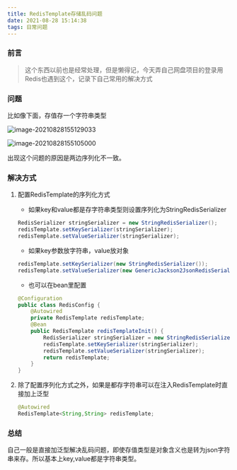 ```yaml
---
title: RedisTemplate存储乱码问题
date: 2021-08-28 15:14:38
tags: 日常问题
---
```


### 前言

> 这个东西以前也是经常处理，但是懒得记，今天弄自己网盘项目的登录用Redis也遇到这个，记录下自己常用的解决方式

### 问题

比如像下面，存值存一个字符串类型

![image-20210828155129033](https://gitee-imagehost.oss-cn-beijing.aliyuncs.com/image_host/image-20210828155129033.png)

![image-20210828155105000](https://gitee-imagehost.oss-cn-beijing.aliyuncs.com/image_host/image-20210828155105000.png)

出现这个问题的原因是两边序列化不一致。



### 解决方式

1. 配置RedisTemplate的序列化方式

   * 如果key和value都是存字符串类型则设置序列化为StringRedisSerializer

   ```java
   RedisSerializer stringSerializer = new StringRedisSerializer();
   redisTemplate.setKeySerializer(stringSerializer);
   redisTemplate.setValueSerializer(stringSerializer);
   ```

   * 如果key参数放字符串，value放对象

   ```java
   redisTemplate.setKeySerializer(new StringRedisSerializer());
   redisTemplate.setValueSerializer(new GenericJackson2JsonRedisSerializer());
   ```

   * 也可以在bean里配置

   ```java
   @Configuration
   public class RedisConfig {
       @Autowired
       private RedisTemplate redisTemplate;
       @Bean
       public RedisTemplate redisTemplateInit() {
           RedisSerializer stringSerializer = new StringRedisSerializer();
           redisTemplate.setKeySerializer(stringSerializer);
           redisTemplate.setValueSerializer(stringSerializer);
           return redisTemplate;
       }
   }
   ```

2. 除了配置序列化方式之外，如果是都存字符串可以在注入RedisTemplate时直接加上泛型

   ```java
   @Autowired
   RedisTemplate<String,String> redisTemplate;
   ```

   

### 总结

自己一般是直接加泛型解决乱码问题，即使存值类型是对象含义也是转为json字符串来存。所以基本上key,value都是字符串类型。

